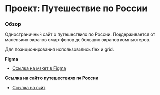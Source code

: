# Проект: Путешествие по России

### Обзор
Одностраничный сайт о путешествиях по России. Поддерживается от маленьких экранов смартфонов до больших экранов компьютеров.


Для позиционирования использовались flex и grid.

**Figma**

* [Ссылка на макет в Figma](https://www.figma.com/file/5S2WSbEFL6awjVWJ0NWL8Q/Sprint-3_-Russia-_-desktop-mobile?node-id=28503%3A0)

**Ссылка на сайт о путешествиях по России**

* [Ссылка на сайт](https://eilyina.github.io/russian-travel/)

